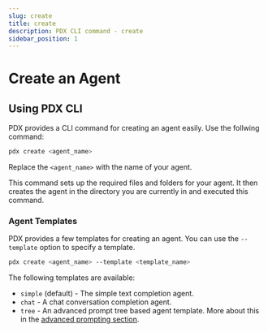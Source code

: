 ```yaml
---
slug: create
title: create
description: PDX CLI command - create
sidebar_position: 1
---
```


# Create an Agent

## Using PDX CLI

PDX provides a CLI command for creating an agent easily. Use the follwing command:

```bash
pdx create <agent_name>
```

Replace the `<agent_name>` with the name of your agent.

This command sets up the required files and folders for your agent. It then creates the agent in the directory you are currently in and executed this command.

### Agent Templates

PDX provides a few templates for creating an agent. You can use the `--template` option to specify a template.

```bash
pdx create <agent_name> --template <template_name>
```

The following templates are available:

-   `simple` (default) - The simple text completion agent.
-   `chat` - A chat conversation completion agent.
-   `tree` - An advanced prompt tree based agent template. More about this in the [advanced prompting section](../getting-started/advanced-prompting).

